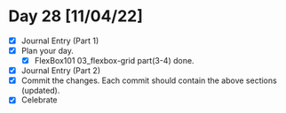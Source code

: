 # Day 28 [11/04/22]

- [x] Journal Entry (Part 1)
- [x] Plan your day.
  - [x] FlexBox101 03_flexbox-grid part(3-4) done.
- [x] Journal Entry (Part 2)
- [x] Commit the changes. Each commit should contain the above sections (updated).
- [x] Celebrate
<!-- [x] to tick -->
